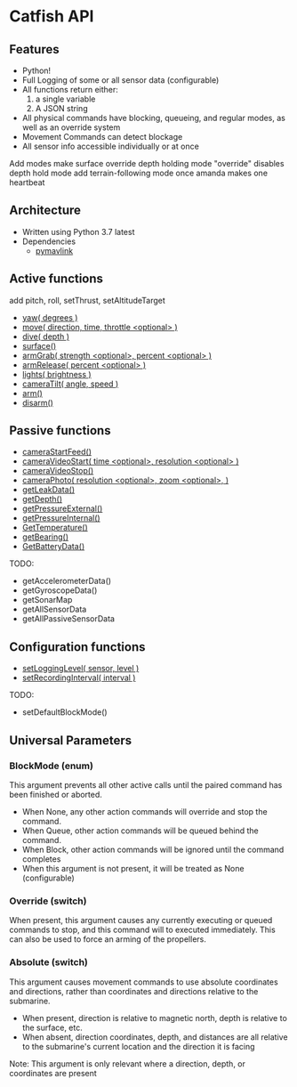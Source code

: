 # Catfish API

## Features

- Python!
- Full Logging of some or all sensor data (configurable)
- All functions return either:
    1. a single variable
    1. A JSON string
- All physical commands have blocking, queueing, and regular modes, as well as  an override system
- Movement Commands can detect blockage
- All sensor info accessible individually or at once

Add modes
make surface override depth holding mode
"override" disables depth hold mode
add terrain-following mode once amanda makes one
heartbeat


## Architecture
- Written using Python 3.7 latest
- Dependencies
    - [pymavlink](https://github.com/ArduPilot/pymavlink)

## Active functions
add pitch, roll, setThrust, setAltitudeTarget

- [yaw( degrees )](Documentation/Active/yaw.md)
- [move( direction, time, throttle \<optional> )](Documentation/Active/move.md)
- [dive( depth )](Documentation/Active/dive.md)
- [surface()](Documentation/Active/surface.md)
- [armGrab( strength \<optional>, percent \<optional> )](Documentation/Active/armGrab.md)
- [armRelease( percent \<optional> )](Documentation/Active/armRelease.md)
- [lights( brightness )](Documentation/Active/lights.md)
- [cameraTilt( angle, speed <optional> )](Documentation/Active/cameraTilt.md)
- [arm()](Documentation/Active/arm.md)
- [disarm()](Documentation/Active/disarm.md)

## Passive functions
- [cameraStartFeed()](Documentation/Passive/cameraStartFeed.md)
- [cameraVideoStart( time \<optional>, resolution \<optional> )](Documentation/Passive/cameraVideoStart.md)
- [cameraVideoStop()](Documentation/Passive/cameraVideoStop.md)
- [cameraPhoto( resolution \<optional>, zoom \<optional>, )](Documentation/Passive/cameraPhoto.md)
- [getLeakData()](Documentation/Passive/getLeakData.md)
- [getDepth()](Documentation/Passive/getDepth.md)
- [getPressureExternal()](Documentation/Passive/getPressureExternal.md)
- [getPressureInternal()](Documentation/Passive/getPressureInternal.md)
- [GetTemperature()](Documentation/Passive/getTemperature.md)
- [getBearing()](Documentation/Passive/getBearing.md)
- [GetBatteryData()](Documentation/Passive/getBatteryData.md)

TODO:
- getAccelerometerData()
- getGyroscopeData()
- getSonarMap
- getAllSensorData
- getAllPassiveSensorData

## Configuration functions

- [setLoggingLevel( sensor, level )](Documentation/Configuration/setLoggingLevel.md)
- [setRecordingInterval( interval )](Documentation/Configuration/setRecordingInterval.md)

TODO:
- setDefaultBlockMode()

## Universal Parameters

### BlockMode (enum)  
This argument prevents all other active calls until the paired command has been finished or aborted.  
* When None, any other action commands will override and stop the command.  
* When Queue, other action commands will be queued behind the command.  
* When Block, other action commands will be ignored until the command completes  
* When this argument is not present, it will be treated as None (configurable)

### Override (switch)
When present, this argument causes any currently executing or queued commands to stop, and this command will to executed immediately.  This can also be used to force an arming of the propellers.

### Absolute (switch)
This argument causes movement commands to use absolute coordinates and directions, rather than coordinates and directions relative to the submarine.
* When present, direction is relative to magnetic north, depth is relative to the surface, etc.
* When absent, direction coordinates, depth, and distances are all relative to the submarine's current location and the direction it is facing

Note: This argument is only relevant where a direction, depth, or coordinates are present
